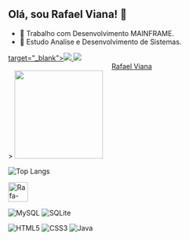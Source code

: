 ## Olá, sou Rafael Viana! 👋

- 🔭 Trabalho com Desenvolvimento MAINFRAME.
- 🌱 Estudo Analise e Desenvolvimento de Sistemas.
<div> 
  <a href="https://instagram.com/raffael.viana91"</a>
  target="_blank"><img src="https://img.shields.io/badge/-Instagram-%23E4405F?style=for-the-badge&logo=instagram&logoColor=white" target="_blank">
    <a href="https://www.linkedin.com/in/rafael-viana-361731218" target="_blank"><img src="https://img.shields.io/badge/-LinkedIn-%230077B5?style=for-the-badge&logo=linkedin&logoColor=white" target="_blank"></a> 
 
</div>

<div align="center">
  <a href="https://github.com/raffaelcv" <div class="badge-base LI-profile-badge" data-locale="pt_BR" data-size="medium" data-theme="dark" data-type="VERTICAL" data-vanity="rafael-viana-361731218" data-version="v1"><a class="badge-base__link LI-simple-link" href="https://br.linkedin.com/in/rafael-viana-361731218?trk=profile-badge">Rafael Viana</a></div>
              >
  <img height="180em" src="https://github-readme-stats.vercel.app/api?username=raffaelcv&show_icons=true&theme=highcontrast&include_all_commits=true&count_private=true">
    
  ![Top Langs](https://github-readme-stats.vercel.app/api/top-langs/?username=raffaelcv&theme=highcontrast)
  
</div>
</div>
<img align="center" alt="Rafa-COBOL" height="40" width="40" src="https://user-images.githubusercontent.com/84590776/179285906-d230a2fc-9290-40a3-b864-5a802fbf8be5.svg"/>



![MySQL](https://img.shields.io/badge/mysql-%2300f.svg?style=for-the-badge&logo=mysql&logoColor=white)
![SQLite](https://img.shields.io/badge/sqlite-%2307405e.svg?style=for-the-badge&logo=sqlite&logoColor=white)


![HTML5](https://img.shields.io/badge/HTML5-E34F26?style=for-the-badge&logo=html5&logoColor=white)
![CSS3](https://img.shields.io/badge/CSS3-1572B6?style=for-the-badge&logo=css3&logoColor=white) 
![Java](https://img.shields.io/badge/java-%23ED8B00.svg?style=for-the-badge&logo=java&logoColor=white)


